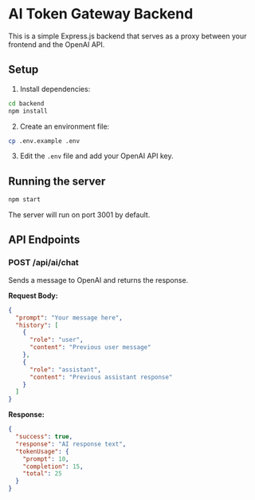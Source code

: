 
# AI Token Gateway Backend

This is a simple Express.js backend that serves as a proxy between your frontend and the OpenAI API.

## Setup

1. Install dependencies:
```bash
cd backend
npm install
```

2. Create an environment file:
```bash
cp .env.example .env
```

3. Edit the `.env` file and add your OpenAI API key.

## Running the server

```bash
npm start
```

The server will run on port 3001 by default.

## API Endpoints

### POST /api/ai/chat
Sends a message to OpenAI and returns the response.

**Request Body:**
```json
{
  "prompt": "Your message here",
  "history": [
    {
      "role": "user",
      "content": "Previous user message"
    },
    {
      "role": "assistant",
      "content": "Previous assistant response"
    }
  ]
}
```

**Response:**
```json
{
  "success": true,
  "response": "AI response text",
  "tokenUsage": {
    "prompt": 10,
    "completion": 15,
    "total": 25
  }
}
```
